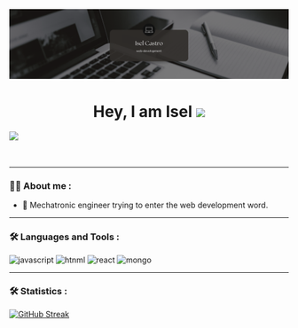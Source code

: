 
<div id="header" align="center">
  <img decoding="async" src="https://github.com/iselcq/iselcq/blob/main/Black%20Minimalist%20Motivation%20Quote%20LinkedIn%20Banner.png" width="800"/>
  <h1>
  Hey, I am Isel
  <img decoding="async" src="https://media.giphy.com/media/hvRJCLFzcasrR4ia7z/giphy.gif" width="30px"/>
</h1>
</div>

[![](https://img.shields.io/badge/LinkedIn-0077B5?style=for-the-badge&logo=linkedin&logoColor=white)](https://www.linkedin.com/in/iselcq/)

<div id="badges" align="center">
<img decoding="async" src="https://visitor-badge-reloaded.herokuapp.com/badge?page_id=noelianav91.noelianav91&color=00cf00" alt=""/>

---
 <div id="header" align="left">

### :woman_technologist: About me : 
- 🤔 Mechatronic engineer trying to enter the web development word. 

---

### :hammer_and_wrench: Languages and Tools :

<div id="header" align="left">
    <img decoding="async" src="https://img.shields.io/badge/JavaScript-323330?style=for-the-badge&logo=javascript&logoColor=F7DF1E" alt="javascript"/>
  </a>
    <img decoding="async" src="https://img.shields.io/badge/HTML5-E34F26?style=for-the-badge&logo=html5&logoColor=white" alt="htnml"/>
  </a>
 <img decoding="async" src="https://img.shields.io/badge/React-20232A?style=for-the-badge&logo=react&logoColor=61DAFB" alt="react"/>
  </a>
 <img decoding="async" src="https://img.shields.io/badge/MongoDB-4EA94B?style=for-the-badge&logo=mongodb&logoColor=white" alt="mongo"/>
  </a>

</div>

---

### :hammer_and_wrench: Statistics :


[![GitHub Streak](http://github-readme-streak-stats.herokuapp.com?user=iselcq&theme=dark&background=000000)](https://git.io/streak-stats)

<!--
**iselcq/iselcq** is a ✨ _special_ ✨ repository because its `README.md` (this file) appears on your GitHub profile.

Here are some ideas to get you started:

- 🔭 I’m currently working on ...
- 🌱 I’m currently learning ...
- 👯 I’m looking to collaborate on ...
- 🤔 I’m looking for help with ...
- 💬 Ask me about ...
- 📫 How to reach me: ...
- 😄 Pronouns: ...
- ⚡ Fun fact: ...
-->

<!--
**iselcq/iselcq** is a ✨ _special_ ✨ repository because its `README.md` (this file) appears on your GitHub profile.

Here are some ideas to get you started:

- 🔭 I’m currently working on ...
- 🌱 I’m currently learning ...
- 👯 I’m looking to collaborate on ...
- 🤔 I’m looking for help with ...
- 💬 Ask me about ...
- 📫 How to reach me: ...
- 😄 Pronouns: ...
- ⚡ Fun fact: ...
-->

